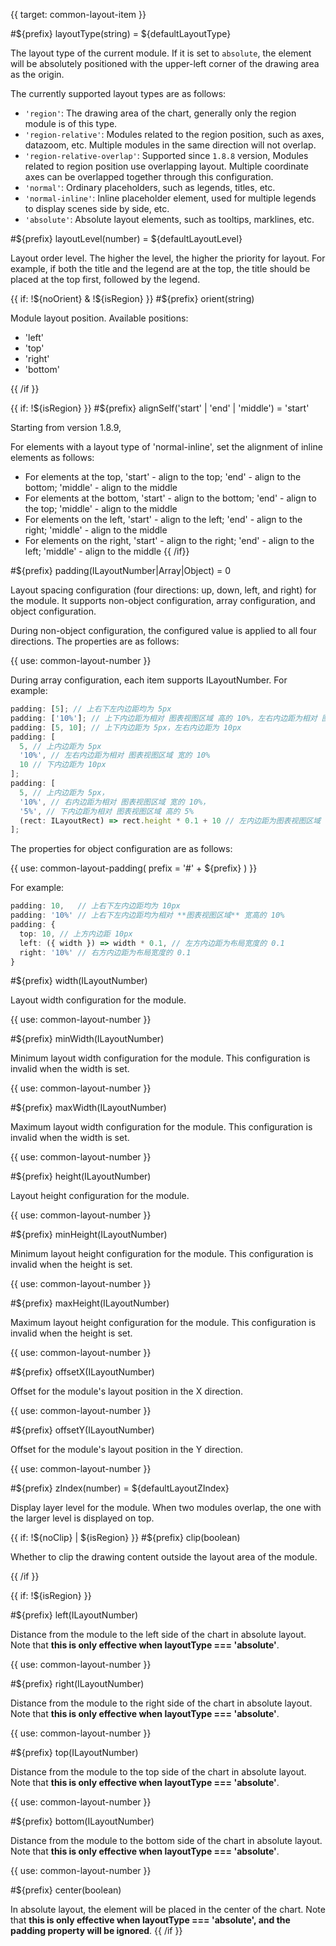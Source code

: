 {{ target: common-layout-item }}

<!-- ILayoutItemSpec -->

#${prefix} layoutType(string) = ${defaultLayoutType}

The layout type of the current module. If it is set to `absolute`, the element will be absolutely positioned with the upper-left corner of the drawing area as the origin.

The currently supported layout types are as follows:

- `'region'`: The drawing area of the chart, generally only the region module is of this type.
- `'region-relative'`: Modules related to the region position, such as axes, datazoom, etc. Multiple modules in the same direction will not overlap.
- `'region-relative-overlap'`: Supported since `1.8.8` version, Modules related to region position use overlapping layout. Multiple coordinate axes can be overlapped together through this configuration.
- `'normal'`: Ordinary placeholders, such as legends, titles, etc.
- `'normal-inline'`: Inline placeholder element, used for multiple legends to display scenes side by side, etc.
- `'absolute'`: Absolute layout elements, such as tooltips, marklines, etc.

#${prefix} layoutLevel(number) = ${defaultLayoutLevel}

Layout order level. The higher the level, the higher the priority for layout. For example, if both the title and the legend are at the top, the title should be placed at the top first, followed by the legend.

{{ if: !${noOrient} & !${isRegion} }}
#${prefix} orient(string)

Module layout position. Available positions:

- 'left'
- 'top'
- 'right'
- 'bottom'

{{ /if }}

{{ if: !${isRegion} }}
#${prefix} alignSelf('start' | 'end' | 'middle') = 'start'

Starting from version 1.8.9,

For elements with a layout type of 'normal-inline', set the alignment of inline elements as follows:

- For elements at the top, 'start' - align to the top; 'end' - align to the bottom; 'middle' - align to the middle
- For elements at the bottom, 'start' - align to the bottom; 'end' - align to the top; 'middle' - align to the middle
- For elements on the left, 'start' - align to the left; 'end' - align to the right; 'middle' - align to the middle
- For elements on the right, 'start' - align to the right; 'end' - align to the left; 'middle' - align to the middle
  {{ /if}}

#${prefix} padding(ILayoutNumber|Array|Object) = 0

Layout spacing configuration (four directions: up, down, left, and right) for the module. It supports non-object configuration, array configuration, and object configuration.

During non-object configuration, the configured value is applied to all four directions. The properties are as follows:

{{ use: common-layout-number }}

During array configuration, each item supports ILayoutNumber. For example:

```ts
padding: [5]; // 上右下左内边距均为 5px
padding: ['10%']; // 上下内边距为相对 图表视图区域 高的 10%，左右内边距为相对 图表视图区域 宽的 10%
padding: [5, 10]; // 上下内边距为 5px，左右内边距为 10px
padding: [
  5, // 上内边距为 5px
  '10%', // 左右内边距为相对 图表视图区域 宽的 10%
  10 // 下内边距为 10px
];
padding: [
  5, // 上内边距为 5px，
  '10%', // 右内边距为相对 图表视图区域 宽的 10%，
  '5%', // 下内边距为相对 图表视图区域 高的 5%
  (rect: ILayoutRect) => rect.height * 0.1 + 10 // 左内边距为图表视图区域 高的 0.1 + 10
];
```

The properties for object configuration are as follows:

{{ use: common-layout-padding(
  prefix = '#' + ${prefix}
) }}

For example:

```ts
padding: 10,   // 上右下左内边距均为 10px
padding: '10%' // 上右下左内边距均为相对 **图表视图区域** 宽高的 10%
padding: {
  top: 10, // 上方内边距 10px
  left: ({ width }) => width * 0.1, // 左方内边距为布局宽度的 0.1
  right: '10%' // 右方内边距为布局宽度的 0.1
}
```

#${prefix} width(ILayoutNumber)

Layout width configuration for the module.

{{ use: common-layout-number }}

#${prefix} minWidth(ILayoutNumber)

Minimum layout width configuration for the module. This configuration is invalid when the width is set.

{{ use: common-layout-number }}

#${prefix} maxWidth(ILayoutNumber)

Maximum layout width configuration for the module. This configuration is invalid when the width is set.

{{ use: common-layout-number }}

#${prefix} height(ILayoutNumber)

Layout height configuration for the module.

{{ use: common-layout-number }}

#${prefix} minHeight(ILayoutNumber)

Minimum layout height configuration for the module. This configuration is invalid when the height is set.

{{ use: common-layout-number }}

#${prefix} maxHeight(ILayoutNumber)

Maximum layout height configuration for the module. This configuration is invalid when the height is set.

{{ use: common-layout-number }}

#${prefix} offsetX(ILayoutNumber)

Offset for the module's layout position in the X direction.

{{ use: common-layout-number }}

#${prefix} offsetY(ILayoutNumber)

Offset for the module's layout position in the Y direction.

{{ use: common-layout-number }}

#${prefix} zIndex(number) = ${defaultLayoutZIndex}

Display layer level for the module. When two modules overlap, the one with the larger level is displayed on top.

{{ if: !${noClip} | ${isRegion} }}
#${prefix} clip(boolean)

Whether to clip the drawing content outside the layout area of the module.

{{ /if }}

{{ if: !${isRegion} }}

#${prefix} left(ILayoutNumber)

Distance from the module to the left side of the chart in absolute layout. Note that **this is only effective when layoutType === 'absolute'**.

{{ use: common-layout-number }}

#${prefix} right(ILayoutNumber)

Distance from the module to the right side of the chart in absolute layout. Note that **this is only effective when layoutType === 'absolute'**.

{{ use: common-layout-number }}

#${prefix} top(ILayoutNumber)

Distance from the module to the top side of the chart in absolute layout. Note that **this is only effective when layoutType === 'absolute'**.

{{ use: common-layout-number }}

#${prefix} bottom(ILayoutNumber)

Distance from the module to the bottom side of the chart in absolute layout. Note that **this is only effective when layoutType === 'absolute'**.

{{ use: common-layout-number }}

#${prefix} center(boolean)

In absolute layout, the element will be placed in the center of the chart. Note that **this is only effective when layoutType === 'absolute', and the padding property will be ignored**.
{{ /if }}
